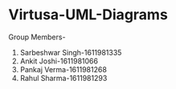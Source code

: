 # Virtusa-UML-Diagrams
Group Members- 
1. Sarbeshwar Singh-1611981335   
2. Ankit Joshi-1611981066
3. Pankaj Verma-1611981268   
4. Rahul Sharma-1611981293
